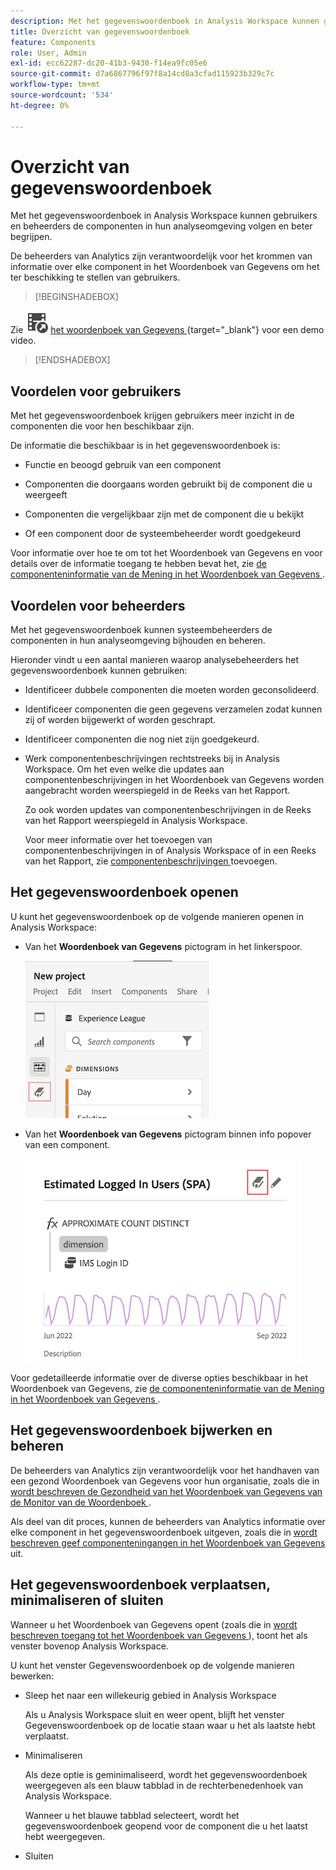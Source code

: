 ```yaml
---
description: Met het gegevenswoordenboek in Analysis Workspace kunnen gebruikers de verschillende componenten in Analysis Workspace, waaronder het beoogde gebruik, die zijn goedgekeurd, duplicaten zijn, catalogiseren en bijhouden, enzovoort.
title: Overzicht van gegevenswoordenboek
feature: Components
role: User, Admin
exl-id: ecc62287-dc20-41b3-9430-f14ea9fc05e6
source-git-commit: d7a6867796f97f8a14cd8a3cfad115923b329c7c
workflow-type: tm+mt
source-wordcount: '534'
ht-degree: 0%

---
```


# Overzicht van gegevenswoordenboek

Met het gegevenswoordenboek in Analysis Workspace kunnen gebruikers en beheerders de componenten in hun analyseomgeving volgen en beter begrijpen.

De beheerders van Analytics zijn verantwoordelijk voor het krommen van informatie over elke component in het Woordenboek van Gegevens om het ter beschikking te stellen van gebruikers.


>[!BEGINSHADEBOX]

Zie ![ VideoCheckedOut ](/help/assets/icons/VideoCheckedOut.svg) [ het woordenboek van Gegevens ](https://video.tv.adobe.com/v/3418028?quality=12&learn=on){target="_blank"} voor een demo video.

>[!ENDSHADEBOX]


## Voordelen voor gebruikers

Met het gegevenswoordenboek krijgen gebruikers meer inzicht in de componenten die voor hen beschikbaar zijn.

De informatie die beschikbaar is in het gegevenswoordenboek is:

* Functie en beoogd gebruik van een component

* Componenten die doorgaans worden gebruikt bij de component die u weergeeft

* Componenten die vergelijkbaar zijn met de component die u bekijkt

* Of een component door de systeembeheerder wordt goedgekeurd

Voor informatie over hoe te om tot het Woordenboek van Gegevens en voor details over de informatie toegang te hebben bevat het, zie [ de componenteninformatie van de Mening in het Woordenboek van Gegevens ](/help/analyze/analysis-workspace/components/data-dictionary/view-data-dictionary.md).

## Voordelen voor beheerders

Met het gegevenswoordenboek kunnen systeembeheerders de componenten in hun analyseomgeving bijhouden en beheren.

Hieronder vindt u een aantal manieren waarop analysebeheerders het gegevenswoordenboek kunnen gebruiken:

* Identificeer dubbele componenten die moeten worden geconsolideerd.

* Identificeer componenten die geen gegevens verzamelen zodat kunnen zij of worden bijgewerkt of worden geschrapt.

* Identificeer componenten die nog niet zijn goedgekeurd.

* Werk componentenbeschrijvingen rechtstreeks bij in Analysis Workspace. Om het even welke die updates aan componentenbeschrijvingen in het Woordenboek van Gegevens worden aangebracht worden weerspiegeld in de Reeks van het Rapport.

  Zo ook worden updates van componentenbeschrijvingen in de Reeks van het Rapport weerspiegeld in Analysis Workspace.

  Voor meer informatie over het toevoegen van componentenbeschrijvingen in of Analysis Workspace of in een Reeks van het Rapport, zie [ componentenbeschrijvingen ](/help/analyze/analysis-workspace/components/add-component-descriptions.md) toevoegen.

## Het gegevenswoordenboek openen

U kunt het gegevenswoordenboek op de volgende manieren openen in Analysis Workspace:

* Van het **Woordenboek van Gegevens** pictogram in het linkerspoor.

  ![ pictogram van het Woordenboek van Gegevens in de linkerspoorstaaf ](assets/data-dictionary-access-icon.png)

* Van het **Woordenboek van Gegevens** pictogram binnen info popover van een component.

  ![ het pictogram van het Woordenboek van Gegevens in info popover ](assets/data-dictionary-access-infopopover.png)
  <!--update screenshot; this was taken from a mock-->

Voor gedetailleerde informatie over de diverse opties beschikbaar in het Woordenboek van Gegevens, zie [ de componenteninformatie van de Mening in het Woordenboek van Gegevens ](/help/analyze/analysis-workspace/components/data-dictionary/view-data-dictionary.md).

## Het gegevenswoordenboek bijwerken en beheren

De beheerders van Analytics zijn verantwoordelijk voor het handhaven van een gezond Woordenboek van Gegevens voor hun organisatie, zoals die in [ wordt beschreven de Gezondheid van het Woordenboek van Gegevens van de Monitor van de Woordenboek ](/help/analyze/analysis-workspace/components/data-dictionary/monitor-data-dictionary-health.md).

Als deel van dit proces, kunnen de beheerders van Analytics informatie over elke component in het gegevenswoordenboek uitgeven, zoals die in [ wordt beschreven geef componenteningangen in het Woordenboek van Gegevens ](/help/analyze/analysis-workspace/components/data-dictionary/edit-entries-data-dictionary.md) uit.

## Het gegevenswoordenboek verplaatsen, minimaliseren of sluiten

Wanneer u het Woordenboek van Gegevens opent (zoals die in [ wordt beschreven toegang tot het Woordenboek van Gegevens ](#access-the-data-dictionary)), toont het als venster bovenop Analysis Workspace.

U kunt het venster Gegevenswoordenboek op de volgende manieren bewerken:

* Sleep het naar een willekeurig gebied in Analysis Workspace

  Als u Analysis Workspace sluit en weer opent, blijft het venster Gegevenswoordenboek op de locatie staan waar u het als laatste hebt verplaatst. <!--True?-->

* Minimaliseren

  Als deze optie is geminimaliseerd, wordt het gegevenswoordenboek weergegeven als een blauw tabblad in de rechterbenedenhoek van Analysis Workspace.

  Wanneer u het blauwe tabblad selecteert, wordt het gegevenswoordenboek geopend voor de component die u het laatst hebt weergegeven.

* Sluiten
